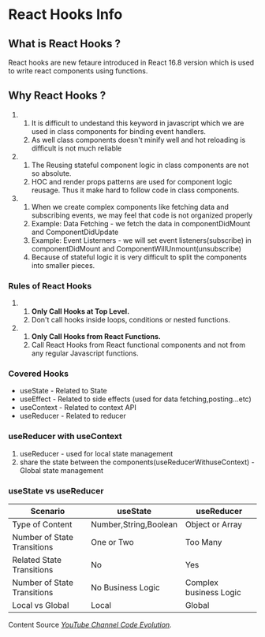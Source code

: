 
# React Hooks Info
## What is React Hooks ?

React hooks are new fetaure introduced in React 16.8 version which is used to write react components using functions.

## Why React Hooks ?

<ol>
  <li><ol>
      <li>It is difficult to undestand this keyword in javascript which we are used in class components for binding event handlers.</li>
      <li>As well class components doesn't minify well and hot reloading is difficult is not much reliable</li>
      </ol>
  </li>
  <li><ol>
      <li>The Reusing stateful component logic in class components are not so absolute.</li>
      <li>HOC and render props patterns are used for component logic reusage. Thus it make hard to follow code in class components.</li>
      </ol>
  </li>
  <li><ol>
      <li>When we create complex components like fetching data and subscribing events, we may feel that code is not organized properly</li>
      <li>Example: Data Fetching - we fetch the data in componentDidMount and ComponentDidUpdate</li>
      <li>Example: Event Listerners - we will set event listeners(subscribe) in componentDidMount and ComponentWillUnmount(unsubscribe)</li>
      <li>Because of stateful logic it is very difficult to split the components into smaller pieces.</li>
      </ol>
  </li>
 </ol>

### Rules of React Hooks

<ol>
  <li><ol>
    <li><b>Only Call Hooks at Top Level.</b></li>
      <li>Don't call hooks inside loops, conditions or nested functions.</li>
    </ol>
  </li>
  <li><ol>
    <li><b>Only Call Hooks from React Functions.</b></li>
    <li>Call React Hooks from React functional components and not from any regular Javascript functions.</li>
    </ol></li>
</ol>

### Covered Hooks
<ul>
  <li>useState    -     Related to State</li>
  <li>useEffect   -     Related to side effects (used for data fetching,posting...etc)</li>
  <li>useContext  -     Related to context API</li>
  <li>useReducer  -     Related to reducer</li>
</ul>

### useReducer with useContext
<ol>
  <li>useReducer -  used for local state management</li>
  <li>share the state between the components(useReducerWithuseContext) - Global state management</li>
 </ol>
 
 ### useState vs useReducer
 | Scenario  | useState | useReducer 
| ------------- | ------------- | ------------- |
| Type of Content  | Number,String,Boolean  |Object or Array
| Number of State Transitions  | One or Two  | Too Many 
| Related State Transitions  | No  | Yes
| Number of State Transitions  | No Business Logic  | Complex business Logic
| Local vs Global  | Local  | Global

Content Source *[YouTube Channel Code Evolution](https://www.youtube.com/watch?v=cF2lQ_gZeA8&list=PLC3y8-rFHvwisvxhZ135pogtX7_Oe3Q3A)*.
